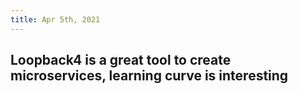 ```yaml
---
title: Apr 5th, 2021
---
```


## Loopback4 is a great tool to create microservices, learning curve is interesting
##
